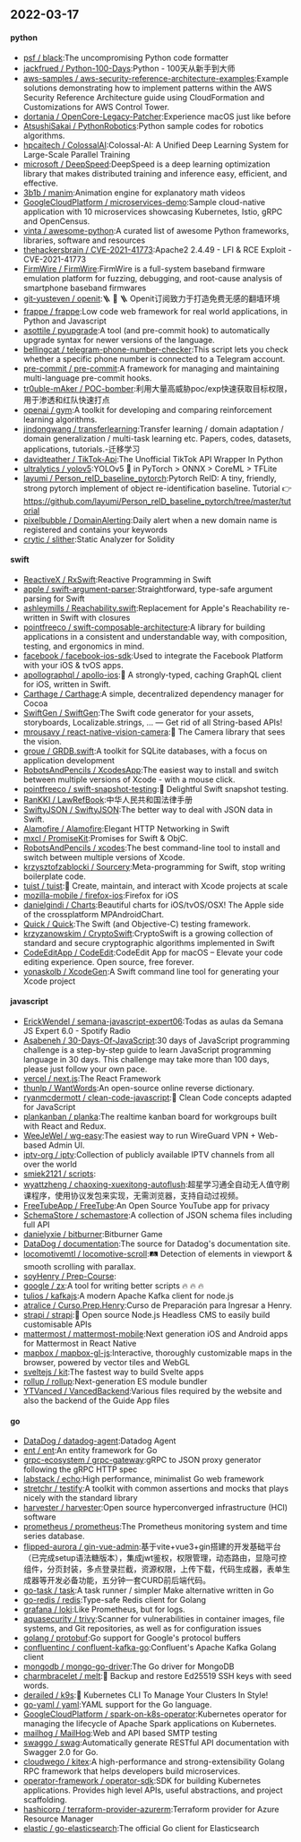 ## 2022-03-17

#### python
* [psf / black](https://github.com/psf/black):The uncompromising Python code formatter
* [jackfrued / Python-100-Days](https://github.com/jackfrued/Python-100-Days):Python - 100天从新手到大师
* [aws-samples / aws-security-reference-architecture-examples](https://github.com/aws-samples/aws-security-reference-architecture-examples):Example solutions demonstrating how to implement patterns within the AWS Security Reference Architecture guide using CloudFormation and Customizations for AWS Control Tower.
* [dortania / OpenCore-Legacy-Patcher](https://github.com/dortania/OpenCore-Legacy-Patcher):Experience macOS just like before
* [AtsushiSakai / PythonRobotics](https://github.com/AtsushiSakai/PythonRobotics):Python sample codes for robotics algorithms.
* [hpcaitech / ColossalAI](https://github.com/hpcaitech/ColossalAI):Colossal-AI: A Unified Deep Learning System for Large-Scale Parallel Training
* [microsoft / DeepSpeed](https://github.com/microsoft/DeepSpeed):DeepSpeed is a deep learning optimization library that makes distributed training and inference easy, efficient, and effective.
* [3b1b / manim](https://github.com/3b1b/manim):Animation engine for explanatory math videos
* [GoogleCloudPlatform / microservices-demo](https://github.com/GoogleCloudPlatform/microservices-demo):Sample cloud-native application with 10 microservices showcasing Kubernetes, Istio, gRPC and OpenCensus.
* [vinta / awesome-python](https://github.com/vinta/awesome-python):A curated list of awesome Python frameworks, libraries, software and resources
* [thehackersbrain / CVE-2021-41773](https://github.com/thehackersbrain/CVE-2021-41773):Apache2 2.4.49 - LFI & RCE Exploit - CVE-2021-41773
* [FirmWire / FirmWire](https://github.com/FirmWire/FirmWire):FirmWire is a full-system baseband firmware emulation platform for fuzzing, debugging, and root-cause analysis of smartphone baseband firmwares
* [git-yusteven / openit](https://github.com/git-yusteven/openit):🪜 🧱 🪜 Openit订阅致力于打造免费无感的翻墙环境
* [frappe / frappe](https://github.com/frappe/frappe):Low code web framework for real world applications, in Python and Javascript
* [asottile / pyupgrade](https://github.com/asottile/pyupgrade):A tool (and pre-commit hook) to automatically upgrade syntax for newer versions of the language.
* [bellingcat / telegram-phone-number-checker](https://github.com/bellingcat/telegram-phone-number-checker):This script lets you check whether a specific phone number is connected to a Telegram account.
* [pre-commit / pre-commit](https://github.com/pre-commit/pre-commit):A framework for managing and maintaining multi-language pre-commit hooks.
* [tr0uble-mAker / POC-bomber](https://github.com/tr0uble-mAker/POC-bomber):利用大量高威胁poc/exp快速获取目标权限，用于渗透和红队快速打点
* [openai / gym](https://github.com/openai/gym):A toolkit for developing and comparing reinforcement learning algorithms.
* [jindongwang / transferlearning](https://github.com/jindongwang/transferlearning):Transfer learning / domain adaptation / domain generalization / multi-task learning etc. Papers, codes, datasets, applications, tutorials.-迁移学习
* [davidteather / TikTok-Api](https://github.com/davidteather/TikTok-Api):The Unofficial TikTok API Wrapper In Python
* [ultralytics / yolov5](https://github.com/ultralytics/yolov5):YOLOv5 🚀 in PyTorch > ONNX > CoreML > TFLite
* [layumi / Person_reID_baseline_pytorch](https://github.com/layumi/Person_reID_baseline_pytorch):Pytorch ReID: A tiny, friendly, strong pytorch implement of object re-identification baseline. Tutorial 👉 https://github.com/layumi/Person_reID_baseline_pytorch/tree/master/tutorial
* [pixelbubble / DomainAlerting](https://github.com/pixelbubble/DomainAlerting):Daily alert when a new domain name is registered and contains your keywords
* [crytic / slither](https://github.com/crytic/slither):Static Analyzer for Solidity

#### swift
* [ReactiveX / RxSwift](https://github.com/ReactiveX/RxSwift):Reactive Programming in Swift
* [apple / swift-argument-parser](https://github.com/apple/swift-argument-parser):Straightforward, type-safe argument parsing for Swift
* [ashleymills / Reachability.swift](https://github.com/ashleymills/Reachability.swift):Replacement for Apple's Reachability re-written in Swift with closures
* [pointfreeco / swift-composable-architecture](https://github.com/pointfreeco/swift-composable-architecture):A library for building applications in a consistent and understandable way, with composition, testing, and ergonomics in mind.
* [facebook / facebook-ios-sdk](https://github.com/facebook/facebook-ios-sdk):Used to integrate the Facebook Platform with your iOS & tvOS apps.
* [apollographql / apollo-ios](https://github.com/apollographql/apollo-ios):📱 A strongly-typed, caching GraphQL client for iOS, written in Swift.
* [Carthage / Carthage](https://github.com/Carthage/Carthage):A simple, decentralized dependency manager for Cocoa
* [SwiftGen / SwiftGen](https://github.com/SwiftGen/SwiftGen):The Swift code generator for your assets, storyboards, Localizable.strings, … — Get rid of all String-based APIs!
* [mrousavy / react-native-vision-camera](https://github.com/mrousavy/react-native-vision-camera):📸 The Camera library that sees the vision.
* [groue / GRDB.swift](https://github.com/groue/GRDB.swift):A toolkit for SQLite databases, with a focus on application development
* [RobotsAndPencils / XcodesApp](https://github.com/RobotsAndPencils/XcodesApp):The easiest way to install and switch between multiple versions of Xcode - with a mouse click.
* [pointfreeco / swift-snapshot-testing](https://github.com/pointfreeco/swift-snapshot-testing):📸 Delightful Swift snapshot testing.
* [RanKKI / LawRefBook](https://github.com/RanKKI/LawRefBook):中华人民共和国法律手册
* [SwiftyJSON / SwiftyJSON](https://github.com/SwiftyJSON/SwiftyJSON):The better way to deal with JSON data in Swift.
* [Alamofire / Alamofire](https://github.com/Alamofire/Alamofire):Elegant HTTP Networking in Swift
* [mxcl / PromiseKit](https://github.com/mxcl/PromiseKit):Promises for Swift & ObjC.
* [RobotsAndPencils / xcodes](https://github.com/RobotsAndPencils/xcodes):The best command-line tool to install and switch between multiple versions of Xcode.
* [krzysztofzablocki / Sourcery](https://github.com/krzysztofzablocki/Sourcery):Meta-programming for Swift, stop writing boilerplate code.
* [tuist / tuist](https://github.com/tuist/tuist):🚀 Create, maintain, and interact with Xcode projects at scale
* [mozilla-mobile / firefox-ios](https://github.com/mozilla-mobile/firefox-ios):Firefox for iOS
* [danielgindi / Charts](https://github.com/danielgindi/Charts):Beautiful charts for iOS/tvOS/OSX! The Apple side of the crossplatform MPAndroidChart.
* [Quick / Quick](https://github.com/Quick/Quick):The Swift (and Objective-C) testing framework.
* [krzyzanowskim / CryptoSwift](https://github.com/krzyzanowskim/CryptoSwift):CryptoSwift is a growing collection of standard and secure cryptographic algorithms implemented in Swift
* [CodeEditApp / CodeEdit](https://github.com/CodeEditApp/CodeEdit):CodeEdit App for macOS – Elevate your code editing experience. Open source, free forever.
* [yonaskolb / XcodeGen](https://github.com/yonaskolb/XcodeGen):A Swift command line tool for generating your Xcode project

#### javascript
* [ErickWendel / semana-javascript-expert06](https://github.com/ErickWendel/semana-javascript-expert06):Todas as aulas da Semana JS Expert 6.0 - Spotify Radio
* [Asabeneh / 30-Days-Of-JavaScript](https://github.com/Asabeneh/30-Days-Of-JavaScript):30 days of JavaScript programming challenge is a step-by-step guide to learn JavaScript programming language in 30 days. This challenge may take more than 100 days, please just follow your own pace.
* [vercel / next.js](https://github.com/vercel/next.js):The React Framework
* [thunlp / WantWords](https://github.com/thunlp/WantWords):An open-source online reverse dictionary.
* [ryanmcdermott / clean-code-javascript](https://github.com/ryanmcdermott/clean-code-javascript):🛁 Clean Code concepts adapted for JavaScript
* [plankanban / planka](https://github.com/plankanban/planka):The realtime kanban board for workgroups built with React and Redux.
* [WeeJeWel / wg-easy](https://github.com/WeeJeWel/wg-easy):The easiest way to run WireGuard VPN + Web-based Admin UI.
* [iptv-org / iptv](https://github.com/iptv-org/iptv):Collection of publicly available IPTV channels from all over the world
* [smiek2121 / scripts](https://github.com/smiek2121/scripts):
* [wyattzheng / chaoxing-xuexitong-autoflush](https://github.com/wyattzheng/chaoxing-xuexitong-autoflush):超星学习通全自动无人值守刷课程序，使用协议发包来实现，无需浏览器，支持自动过视频。
* [FreeTubeApp / FreeTube](https://github.com/FreeTubeApp/FreeTube):An Open Source YouTube app for privacy
* [SchemaStore / schemastore](https://github.com/SchemaStore/schemastore):A collection of JSON schema files including full API
* [danielyxie / bitburner](https://github.com/danielyxie/bitburner):Bitburner Game
* [DataDog / documentation](https://github.com/DataDog/documentation):The source for Datadog's documentation site.
* [locomotivemtl / locomotive-scroll](https://github.com/locomotivemtl/locomotive-scroll):🛤 Detection of elements in viewport & smooth scrolling with parallax.
* [soyHenry / Prep-Course](https://github.com/soyHenry/Prep-Course):
* [google / zx](https://github.com/google/zx):A tool for writing better scripts 🔥 🔥 🔥
* [tulios / kafkajs](https://github.com/tulios/kafkajs):A modern Apache Kafka client for node.js
* [atralice / Curso.Prep.Henry](https://github.com/atralice/Curso.Prep.Henry):Curso de Preparación para Ingresar a Henry.
* [strapi / strapi](https://github.com/strapi/strapi):🚀 Open source Node.js Headless CMS to easily build customisable APIs
* [mattermost / mattermost-mobile](https://github.com/mattermost/mattermost-mobile):Next generation iOS and Android apps for Mattermost in React Native
* [mapbox / mapbox-gl-js](https://github.com/mapbox/mapbox-gl-js):Interactive, thoroughly customizable maps in the browser, powered by vector tiles and WebGL
* [sveltejs / kit](https://github.com/sveltejs/kit):The fastest way to build Svelte apps
* [rollup / rollup](https://github.com/rollup/rollup):Next-generation ES module bundler
* [YTVanced / VancedBackend](https://github.com/YTVanced/VancedBackend):Various files required by the website and also the backend of the Guide App files

#### go
* [DataDog / datadog-agent](https://github.com/DataDog/datadog-agent):Datadog Agent
* [ent / ent](https://github.com/ent/ent):An entity framework for Go
* [grpc-ecosystem / grpc-gateway](https://github.com/grpc-ecosystem/grpc-gateway):gRPC to JSON proxy generator following the gRPC HTTP spec
* [labstack / echo](https://github.com/labstack/echo):High performance, minimalist Go web framework
* [stretchr / testify](https://github.com/stretchr/testify):A toolkit with common assertions and mocks that plays nicely with the standard library
* [harvester / harvester](https://github.com/harvester/harvester):Open source hyperconverged infrastructure (HCI) software
* [prometheus / prometheus](https://github.com/prometheus/prometheus):The Prometheus monitoring system and time series database.
* [flipped-aurora / gin-vue-admin](https://github.com/flipped-aurora/gin-vue-admin):基于vite+vue3+gin搭建的开发基础平台（已完成setup语法糖版本），集成jwt鉴权，权限管理，动态路由，显隐可控组件，分页封装，多点登录拦截，资源权限，上传下载，代码生成器，表单生成器等开发必备功能，五分钟一套CURD前后端代码。
* [go-task / task](https://github.com/go-task/task):A task runner / simpler Make alternative written in Go
* [go-redis / redis](https://github.com/go-redis/redis):Type-safe Redis client for Golang
* [grafana / loki](https://github.com/grafana/loki):Like Prometheus, but for logs.
* [aquasecurity / trivy](https://github.com/aquasecurity/trivy):Scanner for vulnerabilities in container images, file systems, and Git repositories, as well as for configuration issues
* [golang / protobuf](https://github.com/golang/protobuf):Go support for Google's protocol buffers
* [confluentinc / confluent-kafka-go](https://github.com/confluentinc/confluent-kafka-go):Confluent's Apache Kafka Golang client
* [mongodb / mongo-go-driver](https://github.com/mongodb/mongo-go-driver):The Go driver for MongoDB
* [charmbracelet / melt](https://github.com/charmbracelet/melt):🧊 Backup and restore Ed25519 SSH keys with seed words.
* [derailed / k9s](https://github.com/derailed/k9s):🐶 Kubernetes CLI To Manage Your Clusters In Style!
* [go-yaml / yaml](https://github.com/go-yaml/yaml):YAML support for the Go language.
* [GoogleCloudPlatform / spark-on-k8s-operator](https://github.com/GoogleCloudPlatform/spark-on-k8s-operator):Kubernetes operator for managing the lifecycle of Apache Spark applications on Kubernetes.
* [mailhog / MailHog](https://github.com/mailhog/MailHog):Web and API based SMTP testing
* [swaggo / swag](https://github.com/swaggo/swag):Automatically generate RESTful API documentation with Swagger 2.0 for Go.
* [cloudwego / kitex](https://github.com/cloudwego/kitex):A high-performance and strong-extensibility Golang RPC framework that helps developers build microservices.
* [operator-framework / operator-sdk](https://github.com/operator-framework/operator-sdk):SDK for building Kubernetes applications. Provides high level APIs, useful abstractions, and project scaffolding.
* [hashicorp / terraform-provider-azurerm](https://github.com/hashicorp/terraform-provider-azurerm):Terraform provider for Azure Resource Manager
* [elastic / go-elasticsearch](https://github.com/elastic/go-elasticsearch):The official Go client for Elasticsearch
